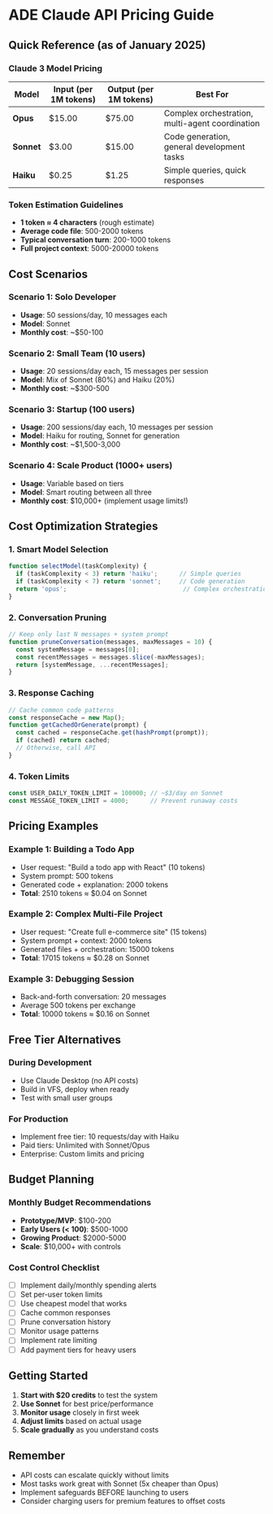 # ADE Claude API Pricing Guide

## Quick Reference (as of January 2025)

### Claude 3 Model Pricing

| Model | Input (per 1M tokens) | Output (per 1M tokens) | Best For |
|-------|----------------------|------------------------|----------|
| **Opus** | $15.00 | $75.00 | Complex orchestration, multi-agent coordination |
| **Sonnet** | $3.00 | $15.00 | Code generation, general development tasks |
| **Haiku** | $0.25 | $1.25 | Simple queries, quick responses |

### Token Estimation Guidelines

- **1 token ≈ 4 characters** (rough estimate)
- **Average code file**: 500-2000 tokens
- **Typical conversation turn**: 200-1000 tokens
- **Full project context**: 5000-20000 tokens

## Cost Scenarios

### Scenario 1: Solo Developer
- **Usage**: 50 sessions/day, 10 messages each
- **Model**: Sonnet
- **Monthly cost**: ~$50-100

### Scenario 2: Small Team (10 users)
- **Usage**: 20 sessions/day each, 15 messages per session
- **Model**: Mix of Sonnet (80%) and Haiku (20%)
- **Monthly cost**: ~$300-500

### Scenario 3: Startup (100 users)
- **Usage**: 200 sessions/day each, 10 messages per session
- **Model**: Haiku for routing, Sonnet for generation
- **Monthly cost**: ~$1,500-3,000

### Scenario 4: Scale Product (1000+ users)
- **Usage**: Variable based on tiers
- **Model**: Smart routing between all three
- **Monthly cost**: $10,000+ (implement usage limits!)

## Cost Optimization Strategies

### 1. Smart Model Selection
```javascript
function selectModel(taskComplexity) {
  if (taskComplexity < 3) return 'haiku';      // Simple queries
  if (taskComplexity < 7) return 'sonnet';     // Code generation
  return 'opus';                                // Complex orchestration
}
```

### 2. Conversation Pruning
```javascript
// Keep only last N messages + system prompt
function pruneConversation(messages, maxMessages = 10) {
  const systemMessage = messages[0];
  const recentMessages = messages.slice(-maxMessages);
  return [systemMessage, ...recentMessages];
}
```

### 3. Response Caching
```javascript
// Cache common code patterns
const responseCache = new Map();
function getCachedOrGenerate(prompt) {
  const cached = responseCache.get(hashPrompt(prompt));
  if (cached) return cached;
  // Otherwise, call API
}
```

### 4. Token Limits
```javascript
const USER_DAILY_TOKEN_LIMIT = 100000; // ~$3/day on Sonnet
const MESSAGE_TOKEN_LIMIT = 4000;      // Prevent runaway costs
```

## Pricing Examples

### Example 1: Building a Todo App
- User request: "Build a todo app with React" (10 tokens)
- System prompt: 500 tokens
- Generated code + explanation: 2000 tokens
- **Total**: 2510 tokens ≈ $0.04 on Sonnet

### Example 2: Complex Multi-File Project
- User request: "Create full e-commerce site" (15 tokens)
- System prompt + context: 2000 tokens
- Generated files + orchestration: 15000 tokens
- **Total**: 17015 tokens ≈ $0.28 on Sonnet

### Example 3: Debugging Session
- Back-and-forth conversation: 20 messages
- Average 500 tokens per exchange
- **Total**: 10000 tokens ≈ $0.16 on Sonnet

## Free Tier Alternatives

### During Development
- Use Claude Desktop (no API costs)
- Build in VFS, deploy when ready
- Test with small user groups

### For Production
- Implement free tier: 10 requests/day with Haiku
- Paid tiers: Unlimited with Sonnet/Opus
- Enterprise: Custom limits and pricing

## Budget Planning

### Monthly Budget Recommendations
- **Prototype/MVP**: $100-200
- **Early Users (< 100)**: $500-1000  
- **Growing Product**: $2000-5000
- **Scale**: $10,000+ with controls

### Cost Control Checklist
- [ ] Implement daily/monthly spending alerts
- [ ] Set per-user token limits
- [ ] Use cheapest model that works
- [ ] Cache common responses
- [ ] Prune conversation history
- [ ] Monitor usage patterns
- [ ] Implement rate limiting
- [ ] Add payment tiers for heavy users

## Getting Started

1. **Start with $20 credits** to test the system
2. **Use Sonnet** for best price/performance
3. **Monitor usage** closely in first week
4. **Adjust limits** based on actual usage
5. **Scale gradually** as you understand costs

## Remember

- API costs can escalate quickly without limits
- Most tasks work great with Sonnet (5x cheaper than Opus)
- Implement safeguards BEFORE launching to users
- Consider charging users for premium features to offset costs